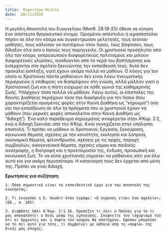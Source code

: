 ```yaml
---
title:  Περαιτέρω Μελέτη
date:  20/11/2020
---
```


Η μεγάλη Αποστολή του Ευαγγελίου (Ματθ. 28:18-20) έθεσε σε κίνηση ένα απίστευτο θρησκευτικό κίνημα. Ορισμένοι απόστολοι ή ιεραπόστολοι πήγαν σε όλο τον κόσμο και συγκέντρωσαν μελετητές, τους έκαναν μαθητές, τους κάλεσαν να πιστέψουν στον Ιησού, τους βάφτισαν, τους δίδαξαν όλα όσα ο Ιησούς τους παρήγγειλε. Οι χριστιανοί προσήλυτοι από όλο τον κόσμο, εκπροσωπούν διαφορετικούς πολιτισμούς και μιλούν διαφορετικές γλώσσες, αναδύονται από τα νερά του βαπτίσματος και εισέρχονται στο σχολείο ξεκινώντας την εκπαίδευσή τους. Αυτό δεν προκαλεί έκπληξη, γιατί έχουν ακόμα πολλά να μάθουν. Ο λόγος για τον οποίο οι Χριστιανοί πάντα μαθαίνουν δεν είναι λόγω πνευματικής περιέργειας ή επιθυμίας να διαπρέψουν στη γνώση, αλλά μάλλον γιατί η Χριστιανική ζωή και η πίστη εισχωρεί σε κάθε γωνιά της καθημερινής ζωής. Υπάρχουν τόσα πολλά να μάθουν. Λόγω αυτού, οι επιστολές της Καινής Διαθήκης περιέχουν τόσο την διακήρυξη για τον Ιησού (που χαρακτηρίζεται ορισμένες φορές στην Καινή Διαθήκη ως “κήρυγμα”) όσο και την εκπαίδευση σε όλα τα πράγματα που οι χριστιανοί έχουν να μάθουν (που μερικές φορές αποκαλείται στην Καινή Διαθήκη ως “διδαχή”). Ένα καλό παράδειγμα κηρύγματος αναφέρεται στην Α’Κορ. 2:2, ενώ η διδαχή ξεκινάει από την Α’Κορ. 4:και συνεχίζεται στην υπόλοιπη επιστολή. Τι πρέπει να μάθουν οι Χριστιανοί; Εργασία, ξεκούραση, κοινωνικά θέματα, σχέσεις με την κοινότητα, εκκλησία και λατρεία, οικονομικά θέματα, φιλανθρωπία, σχέσεις με τις αρχές, παροχή συμβουλών, οικογενειακά θέματα, σχέσεις γάμου και παιδικής ανατροφής, η διατροφή και η προετοιμασία της, ένδυση, προσωπική και κοινωνική ζωή. Το να είσαι χριστιανός σημαίνει να μαθαίνεις κάτι για όλα αυτά και για ακόμη περισσότερα. Η κατανόησή τους δεν έρχεται από μόνη της. Πρέπει να γίνει διδαχή.

**Ερωτήσεις για συζήτηση**

`1. Πόσο σημαντικό είναι το εκπαιδευτικό έργο για την αποστολή της εκκλησίας;`

`2. Τι εννοούσε η Ε. Χουάιτ όταν έγραψε: «Ο ουρανός είναι ένα σχολείο»; (ΕΚ., σ. 285)`

`3. Διαβάστε πάλι Α’Κορ. 2:1-16. Προσέξτε τι λέει ο Παύλος για το τι μας αποκαλύπτει ο Θεός μέσω της έμπνευσης. Σκεφτείτε τον ισχυρισμό του ότι οι άρχοντες και η σοφία του κόσμου θα αποτύχουν. Εφόσον μπορούσε να το πει αυτό για τότε, τι συμβαίνει με κάποια από τη «σοφία» της δικής μας εποχής;`